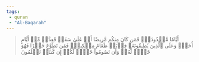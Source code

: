```yaml
---
tags: 
 - quran 
 - "Al-Baqarah"
---
```


> أَيَّامٗا مَّعۡدُودَٰتٖۚ فَمَن كَانَ مِنكُم مَّرِيضًا أَوۡ عَلَىٰ سَفَرٖ فَعِدَّةٞ مِّنۡ أَيَّامٍ أُخَرَۚ وَعَلَى ٱلَّذِينَ يُطِيقُونَهُۥ فِدۡيَةٞ طَعَامُ مِسۡكِينٖۖ فَمَن تَطَوَّعَ خَيۡرٗا فَهُوَ خَيۡرٞ لَّهُۥۚ وَأَن تَصُومُواْ خَيۡرٞ لَّكُمۡ إِن كُنتُمۡ تَعۡلَمُونَ
